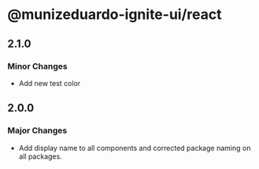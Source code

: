 # @munizeduardo-ignite-ui/react

## 2.1.0

### Minor Changes

- Add new test color

## 2.0.0

### Major Changes

- Add display name to all components and corrected package naming on all packages.
